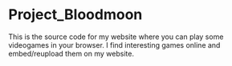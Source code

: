 # Project_Bloodmoon
This is the source code for my website where you can play some videogames in your browser.
I find interesting games online and embed/reupload them on my website.
